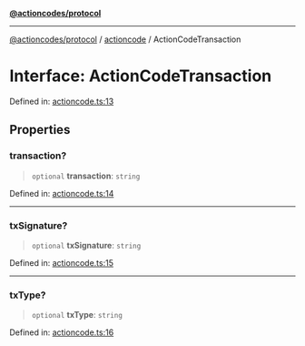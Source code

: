 [**@actioncodes/protocol**](../../README.md)

***

[@actioncodes/protocol](../../modules.md) / [actioncode](../README.md) / ActionCodeTransaction

# Interface: ActionCodeTransaction

Defined in: [actioncode.ts:13](https://github.com/otaprotocol/actioncodes/blob/c724b443a380f5f43ae1dd1ddefb6b90efaa0aa5/src/actioncode.ts#L13)

## Properties

### transaction?

> `optional` **transaction**: `string`

Defined in: [actioncode.ts:14](https://github.com/otaprotocol/actioncodes/blob/c724b443a380f5f43ae1dd1ddefb6b90efaa0aa5/src/actioncode.ts#L14)

***

### txSignature?

> `optional` **txSignature**: `string`

Defined in: [actioncode.ts:15](https://github.com/otaprotocol/actioncodes/blob/c724b443a380f5f43ae1dd1ddefb6b90efaa0aa5/src/actioncode.ts#L15)

***

### txType?

> `optional` **txType**: `string`

Defined in: [actioncode.ts:16](https://github.com/otaprotocol/actioncodes/blob/c724b443a380f5f43ae1dd1ddefb6b90efaa0aa5/src/actioncode.ts#L16)
